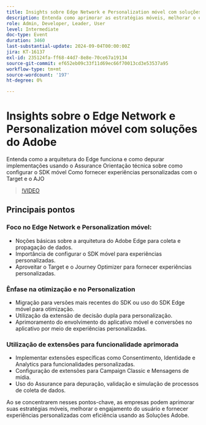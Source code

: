 ```yaml
---
title: Insights sobre Edge Network e Personalization móvel com soluções de Adobe
description: Entenda como aprimorar as estratégias móveis, melhorar o engajamento do usuário e fornecer experiências personalizadas com eficiência usando as Soluções Adobe.
role: Admin, Developer, Leader, User
level: Intermediate
doc-type: Event
duration: 3460
last-substantial-update: 2024-09-04T00:00:00Z
jira: KT-16137
exl-id: 235124fa-ff68-44d7-8e8e-70ce67a19134
source-git-commit: ef652eb09c33f11d69ec66f70013cd3e53537a95
workflow-type: tm+mt
source-wordcount: '197'
ht-degree: 0%

---
```


# Insights sobre o Edge Network e Personalization móvel com soluções do Adobe

Entenda como a arquitetura do Edge funciona e como depurar implementações usando o Assurance
Orientação técnica sobre como configurar o SDK móvel
Como fornecer experiências personalizadas com o Target e o AJO

>[!VIDEO](https://video.tv.adobe.com/v/3433328/?learn=on)

## Principais pontos

### Foco no Edge Network e Personalization móvel:

* Noções básicas sobre a arquitetura do Adobe Edge para coleta e propagação de dados.
* Importância de configurar o SDK móvel para experiências personalizadas.
* Aproveitar o Target e o Journey Optimizer para fornecer experiências personalizadas.

### Ênfase na otimização e no Personalization

* Migração para versões mais recentes do SDK ou uso do SDK Edge móvel para otimização.
* Utilização da extensão de decisão dupla para personalização.
* Aprimoramento do envolvimento do aplicativo móvel e conversões no aplicativo por meio de experiências personalizadas.

### Utilização de extensões para funcionalidade aprimorada

* Implementar extensões específicas como Consentimento, Identidade e Analytics para funcionalidades personalizadas.
* Configuração de extensões para Campaign Classic e Mensagens de mídia.
* Uso do Assurance para depuração, validação e simulação de processos de coleta de dados.

Ao se concentrarem nesses pontos-chave, as empresas podem aprimorar suas estratégias móveis, melhorar o engajamento do usuário e fornecer experiências personalizadas com eficiência usando as Soluções Adobe.
